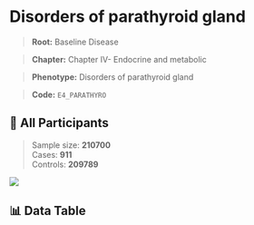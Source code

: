 # Disorders of parathyroid gland

> **Root:** Baseline Disease  

> **Chapter:** Chapter IV- Endocrine and metabolic  

> **Phenotype:** Disorders of parathyroid gland  

> **Code:** `E4_PARATHYRO`

## 🧪 All Participants  
> Sample size: **210700**  
> Cases: **911**  
> Controls: **209789**
<img src="/Sensitive/Figures/ALL/Incidence/E4_PARATHYRO.png"/>

## 📊 Data Table
<CsvTableMRF src="/Sensitive/Data/ALL/Incidence/COX_E4_PARATHYRO.csv"/>

